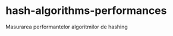 hash-algorithms-performances
============================

Masurarea performantelor algoritmilor de hashing
